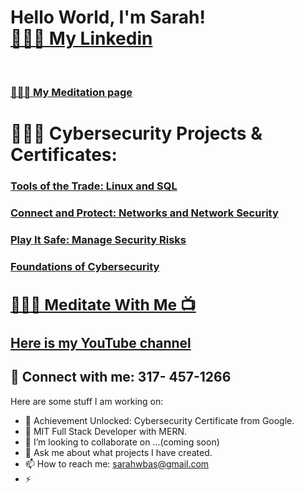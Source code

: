 <h1>Hello World, I'm Sarah! <br/><a , <a href="https://www.linkedin.com/in/sarah-hamdan-86651417b/"> 👩🏻‍💼 My Linkedin  </a></h1> <br/> 
<h3> <a href="https://www.youtube.com/@soothingmeditation1223"> 🧘🏻‍♀️ My Meditation page </a></h3>


<h1>👩🏻‍💻 Cybersecurity Projects & Certificates:</h1>  <h3> <a href="https://coursera.org/share/3af86796a683ca6aad9814d8bc3a263e"> Tools of the Trade: Linux and SQL </a> </h3>
<h3> <a href="https://coursera.org/share/1798c4ec04ac5176f6fa876a7af6e41f">Connect and Protect: Networks and Network Security </a> </h3>
<h3> <a href="https://coursera.org/share/9b189aa841e538abd3e1bcfd9c8200d0"> Play It Safe: Manage Security Risks</a> </h3>
<h3> <a href="https://coursera.org/share/d4414c9b35a4e0c6d3f8c76aff69af56"> Foundations of Cybersecurity </a> </h3>





<h2> <a href="https://www.youtube.com/@soothingmeditation1223"> <h3>🧎🏻‍♀️ Meditate With Me 📺</h3> Here is my YouTube channel </h2>  </a> 





<h2> 🤳 Connect with me: 317- 457-1266 </h2>


[linkedin]: http://linkedin.com/in/sarah-hamdan-86651417b



Here are some stuff I am working on:

- 🔭 Achievement Unlocked: Cybersecurity Certificate from Google. 
- 🌱 MIT Full Stack Developer with MERN.
- 👯 I’m looking to collaborate on ...(coming soon)
- 💬 Ask me about what projects I have created. 
- 📫 How to reach me: sarahwbas@gmail.com
- ⚡ 
